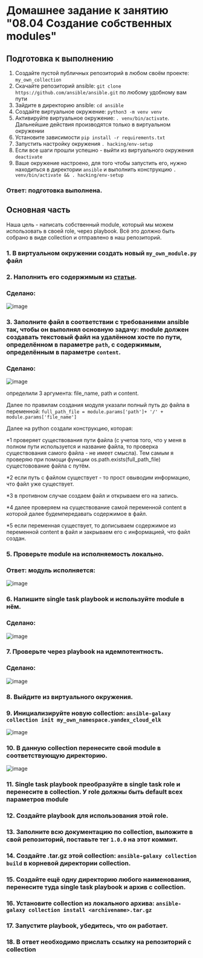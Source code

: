 # Домашнее задание к занятию "08.04 Создание собственных modules"

## Подготовка к выполнению
1. Создайте пустой публичных репозиторий в любом своём проекте: `my_own_collection`
2. Скачайте репозиторий ansible: `git clone https://github.com/ansible/ansible.git` по любому удобному вам пути
3. Зайдите в директорию ansible: `cd ansible`
4. Создайте виртуальное окружение: `python3 -m venv venv`
5. Активируйте виртуальное окружение: `. venv/bin/activate`. Дальнейшие действия производятся только в виртуальном окружении
6. Установите зависимости `pip install -r requirements.txt`
7. Запустить настройку окружения `. hacking/env-setup`
8. Если все шаги прошли успешно - выйти из виртуального окружения `deactivate`
9. Ваше окружение настроено, для того чтобы запустить его, нужно находиться в директории `ansible` и выполнить конструкцию `. venv/bin/activate && . hacking/env-setup`

### Ответ: подготовка выполнена.

## Основная часть

Наша цель - написать собственный module, который мы можем использовать в своей role, через playbook. Всё это должно быть собрано в виде collection и отправлено в наш репозиторий.

### 1. В виртуальном окружении создать новый `my_own_module.py` файл
### 2. Наполнить его содержимым из [статьи](https://docs.ansible.com/ansible/latest/dev_guide/developing_modules_general.html#creating-a-module).

### Сделано: 

![image](https://user-images.githubusercontent.com/92969676/176424332-d9147ecf-a14e-47a6-83a4-6729a5b971a8.png)

### 3. Заполните файл в соответствии с требованиями ansible так, чтобы он выполнял основную задачу: module должен создавать текстовый файл на удалённом хосте по пути, определённом в параметре `path`, с содержимым, определённым в параметре `content`.

### Сделано: 

![image](https://user-images.githubusercontent.com/92969676/176425358-effc1ad6-13b5-4e19-92ce-2e769d99610f.png)

определили 3 аргумента: file_name, path и content.

Далее по правилам создания модуля указали полный путь до файла в переменной: ```full_path_file = module.params['path']+ '/' + module.params['file_name']```

Далее на python создали конструкцию, которая: 

*1 проверяет существования пути файла (с учетов того, что у меня в полном пути используется и название файла, то проверка существования самого файла - не имеет смысла). Тем самым я проверяю при помощи функции os.path.exists(full_path_file) сущестовование файла с путём.

*2 если путь с файлом существует - то прост овыводим информацию, что файл уже существует.

*3 в противном случае создаем файл и открываем его на запись.

*4 далее проверяем на существование самой переменной content в которой далее будемпередавать содержимое в файл.

*5 если переменная существует, то дописываем содержимое из переменной content в файл и закрываем его с информацией, что файл создан.

### 5. Проверьте module на исполняемость локально.

### Ответ: модуль исполняется:

![image](https://user-images.githubusercontent.com/92969676/176427769-d8bebb97-c8eb-49d5-9ca2-854a0cdfb994.png)

### 6. Напишите single task playbook и используйте module в нём.

### Сделано:
![image](https://user-images.githubusercontent.com/92969676/176426758-987ebc9d-9f41-4992-86f2-11605faf09c0.png)

### 7. Проверьте через playbook на идемпотентность.

### Сделано: 

![image](https://user-images.githubusercontent.com/92969676/176426846-3a250505-cba2-4c4d-94ae-c63ccb5b18f0.png)

### 8. Выйдите из виртуального окружения.
### 9. Инициализируйте новую collection: `ansible-galaxy collection init my_own_namespace.yandex_cloud_elk`

![image](https://user-images.githubusercontent.com/92969676/176427023-490a10b7-0f11-47d0-9520-d8e186daa782.png)

### 10. В данную collection перенесите свой module в соответствующую директорию.

![image](https://user-images.githubusercontent.com/92969676/176427482-544d652a-a7df-4c34-9252-48180fd93be4.png)

### 11. Single task playbook преобразуйте в single task role и перенесите в collection. У role должны быть default всех параметров module
### 12. Создайте playbook для использования этой role.
### 13. Заполните всю документацию по collection, выложите в свой репозиторий, поставьте тег `1.0.0` на этот коммит.
### 14. Создайте .tar.gz этой collection: `ansible-galaxy collection build` в корневой директории collection.
### 15. Создайте ещё одну директорию любого наименования, перенесите туда single task playbook и архив c collection.
### 16. Установите collection из локального архива: `ansible-galaxy collection install <archivename>.tar.gz`
### 17. Запустите playbook, убедитесь, что он работает.
### 18. В ответ необходимо прислать ссылку на репозиторий с collection
